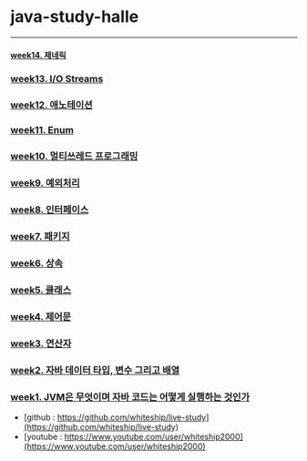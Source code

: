 # java-study-halle

------------

#### [week14. 제네릭](https://github.com/whdkfhr/java-study-halle/blob/main/week14.md)

### [week13. I/O Streams](https://github.com/whdkfhr/java-study-halle/blob/main/week13.md)

### [week12. 애노테이션](https://github.com/whdkfhr/java-study-halle/blob/main/week12.md)

### [week11. Enum](https://github.com/whdkfhr/java-study-halle/blob/main/week11.md)

### [week10. 멀티쓰레드 프로그래밍](https://github.com/whdkfhr/java-study-halle/blob/main/week10.md)

### [week9. 예외처리](https://github.com/whdkfhr/java-study-halle/blob/main/week9.md)

### [week8. 인터페이스](https://github.com/whdkfhr/java-study-halle/blob/main/week8.md)

### [week7. 패키지](https://github.com/whdkfhr/java-study-halle/blob/main/week7.md)

### [week6. 상속](https://github.com/whdkfhr/java-study-halle/blob/main/week6.md)

### [week5. 클래스](https://github.com/whdkfhr/java-study-halle/blob/main/week5.md)

### [week4. 제어문](https://github.com/whdkfhr/java-study-halle/edit/main/week4.md)

### [week3. 연산자](https://github.com/whdkfhr/java-study-halle/blob/main/week3.md)

### [week2. 자바 데이터 타입, 변수 그리고 배열](https://github.com/whdkfhr/java-study-halle/blob/main/week2.md)

### [week1. JVM은 무엇이며 자바 코드는 어떻게 실행하는 것인가](https://github.com/whdkfhr/java-study-halle/blob/main/week1.md)


* [github : https://github.com/whiteship/live-study](https://github.com/whiteship/live-study)
* [youtube : https://www.youtube.com/user/whiteship2000](https://www.youtube.com/user/whiteship2000)
